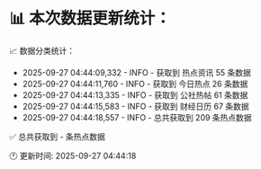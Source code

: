 📊 本次数据更新统计：
==========================

📈 数据分类统计：
- 2025-09-27 04:44:09,332 - INFO - 获取到 热点资讯 55 条数据
- 2025-09-27 04:44:11,760 - INFO - 获取到 今日热点 26 条数据
- 2025-09-27 04:44:13,335 - INFO - 获取到 公社热帖 61 条数据
- 2025-09-27 04:44:15,583 - INFO - 获取到 财经日历 67 条数据
- 2025-09-27 04:44:18,557 - INFO - 总共获取到 209 条热点数据

✅ 总共获取到 - 条热点数据

🕐 更新时间: 2025-09-27 04:44:18

